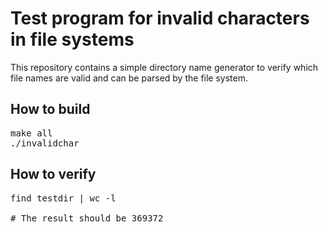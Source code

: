 # Test program for invalid characters in file systems

This repository contains a simple directory name generator to verify which file names are valid and can be parsed by the file system.

## How to build

<pre>
make all
./invalidchar
</pre>

## How to verify

<pre>
find testdir | wc -l

# The result should be 369372
</pre>


